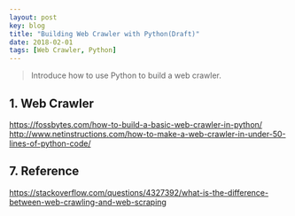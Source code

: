```yaml
---
layout: post
key: blog
title: "Building Web Crawler with Python(Draft)"
date: 2018-02-01
tags: [Web Crawler, Python]
---
```


> Introduce how to use Python to build a web crawler.

## 1. Web Crawler
https://fossbytes.com/how-to-build-a-basic-web-crawler-in-python/
http://www.netinstructions.com/how-to-make-a-web-crawler-in-under-50-lines-of-python-code/
## 7. Reference
https://stackoverflow.com/questions/4327392/what-is-the-difference-between-web-crawling-and-web-scraping
